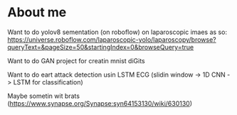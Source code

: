 # About me

Want to do yolov8 sementation (on roboflow) on laparoscopic imaes as so: https://universe.roboflow.com/laparoscopic-yolo/laparoscopy/browse?queryText=&pageSize=50&startingIndex=0&browseQuery=true

Want to do GAN project for creatin mnist diGits

Want to do eart attack detection usin LSTM ECG (slidin window -> 1D CNN -> LSTM for classification)

Maybe sometin wit brats (https://www.synapse.org/Synapse:syn64153130/wiki/630130)
